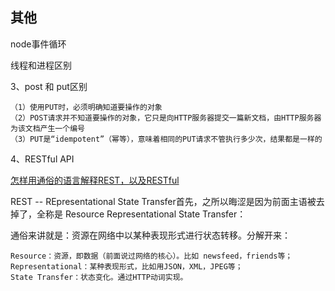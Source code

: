 ## 其他

node事件循环

线程和进程区别

3、post 和 put区别

    （1）使用PUT时，必须明确知道要操作的对象
    （2）POST请求并不知道要操作的对象，它只是向HTTP服务器提交一篇新文档，由HTTP服务器为该文档产生一个编号
    （3）PUT是“idempotent”（幂等），意味着相同的PUT请求不管执行多少次，结果都是一样的

4、RESTful API

[怎样用通俗的语言解释REST，以及RESTful](https://www.zhihu.com/question/28557115/answer/48094438)

REST -- REpresentational State Transfer首先，之所以晦涩是因为前面主语被去掉了，全称是 Resource Representational State Transfer：

通俗来讲就是：资源在网络中以某种表现形式进行状态转移。分解开来：

    Resource：资源，即数据（前面说过网络的核心）。比如 newsfeed，friends等；
    Representational：某种表现形式，比如用JSON，XML，JPEG等；
    State Transfer：状态变化。通过HTTP动词实现。
